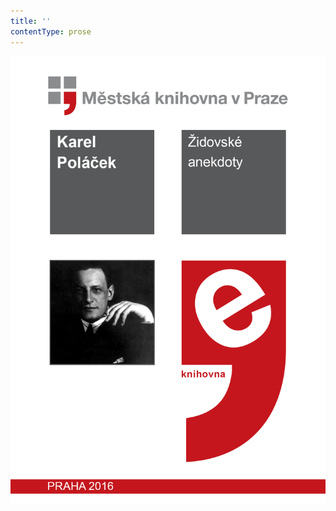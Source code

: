 ```yaml
---
title: ''
contentType: prose
---
```


<section>

![Židovské anekdoty](./resources/obalka.jpg)

</section>
